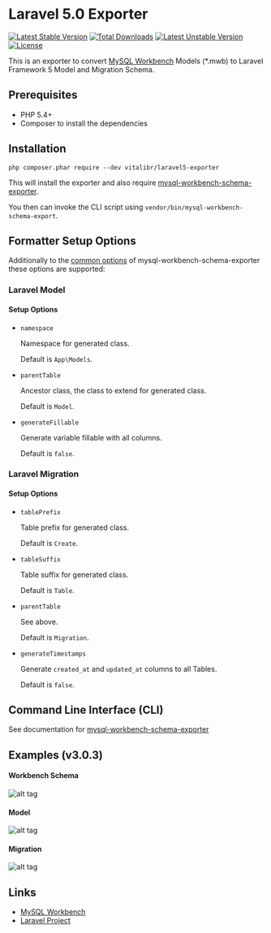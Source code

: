 # Laravel 5.0 Exporter
[![Latest Stable Version](https://poser.pugx.org/vitalibr/laravel5-exporter/v/stable)](https://packagist.org/packages/vitalibr/laravel5-exporter) [![Total Downloads](https://poser.pugx.org/vitalibr/laravel5-exporter/downloads)](https://packagist.org/packages/vitalibr/laravel5-exporter) [![Latest Unstable Version](https://poser.pugx.org/vitalibr/laravel5-exporter/v/unstable)](https://packagist.org/packages/vitalibr/laravel5-exporter) [![License](https://poser.pugx.org/vitalibr/laravel5-exporter/license)](https://packagist.org/packages/vitalibr/laravel5-exporter)

This is an exporter to convert [MySQL Workbench](http://www.mysql.com/products/workbench/) Models (\*.mwb) to Laravel Framework 5 Model and Migration Schema.

## Prerequisites

  * PHP 5.4+
  * Composer to install the dependencies

## Installation

```
php composer.phar require --dev vitalibr/laravel5-exporter
```

This will install the exporter and also require [mysql-workbench-schema-exporter](https://github.com/mysql-workbench-schema-exporter/mysql-workbench-schema-exporter).

You then can invoke the CLI script using `vendor/bin/mysql-workbench-schema-export`.

## Formatter Setup Options

Additionally to the [common options](https://github.com/mysql-workbench-schema-exporter/mysql-workbench-schema-exporter#configuring-mysql-workbench-schema-exporter) of mysql-workbench-schema-exporter these options are supported:

### Laravel Model

#### Setup Options

  * `namespace`

    Namespace for generated class.

    Default is `App\Models`.

  * `parentTable`

    Ancestor class, the class to extend for generated class.

    Default is `Model`.

  * `generateFillable`

    Generate variable fillable with all columns.

    Default is `false`.

### Laravel Migration

#### Setup Options

  * `tablePrefix`

    Table prefix for generated class.

    Default is `Create`.

  * `tableSuffix`

    Table suffix for generated class.

    Default is `Table`.

  * `parentTable`

    See above.

    Default is `Migration`.

  * `generateTimestamps`

    Generate `created_at` and `updated_at` columns to all Tables.

    Default is `false`.

## Command Line Interface (CLI)

See documentation for [mysql-workbench-schema-exporter](https://github.com/mysql-workbench-schema-exporter/mysql-workbench-schema-exporter#command-line-interface-cli)

## Examples (v3.0.3)

#### Workbench Schema
![alt tag](http://s33.postimg.org/xdhdnf7qn/model.png)

#### Model
![alt tag](http://s33.postimg.org/j2azui227/migrations.png)

#### Migration
![alt tag](http://s33.postimg.org/muhdy952n/migrations.png)

## Links

  * [MySQL Workbench](http://wb.mysql.com/)
  * [Laravel Project](https://laravel.com/)
